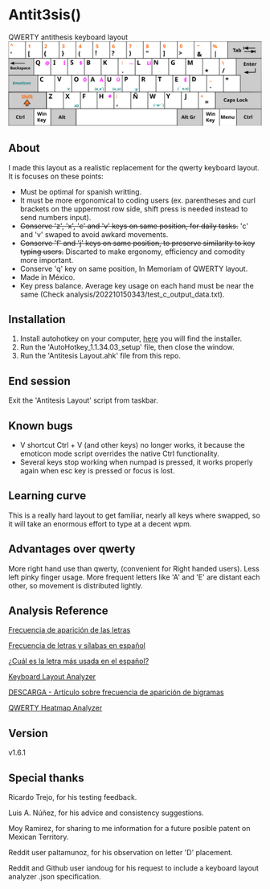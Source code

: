 # Antit3sis()

QWERTY antithesis keyboard layout
![ups, could not find that](https://raw.githubusercontent.com/PanicJoker03/antithesis-layout/decd65455be9a294a636b92f3fcc5206d3da307c/keyboard%20layout.svg)

## About

I made this layout as a realistic replacement for the qwerty keyboard layout. It is focuses on these points:
* Must be optimal for spanish writting.
* It must be more ergonomical to coding users (ex. parentheses and curl brackets on the uppermost row side, shift press is needed instead to send numbers input).
* ~~Conserve 'z', 'x', 'c' and 'v' keys on same position, for daily tasks.~~ 'c' and 'v' swaped to avoid awkard movements.
* ~~Conserve 'f' and 'j' keys on same position, to preserve similarity to key typing users.~~ Discarted to make ergonomy, efficiency and comodity more important.
* Conserve 'q' key on same position, In Memoriam of QWERTY layout.
* Made in México.
* Key press balance. Average key usage on each hand must be near the same (Check analysis/202210150343/test_c_output_data.txt).

## Installation

1. Install autohotkey on your computer, [here](https://www.autohotkey.com/) you will find the installer.
2. Run the 'AutoHotkey_1.1.34.03_setup' file, then close the window.
3. Run the 'Antitesis Layout.ahk' file from this repo.

## End session

Exit the 'Antitesis Layout' script from taskbar.

## Known bugs

* V shortcut Ctrl + V (and other keys) no longer works, it because the emoticon mode script overrides the native Ctrl functionality.
* Several keys stop working when numpad is pressed, it works properly again when esc key is pressed or focus is lost.

## Learning curve

This is a really hard layout to get familiar, nearly all keys where swapped, so it will take an enormous effort to
type at a decent wpm.  

## Advantages over qwerty

More right hand use than qwerty, (convenient for Right handed users).
Less left pinky finger usage.
More frequent letters like 'A' and 'E' are distant each other, so movement is distributed lightly.

## Analysis Reference

[Frecuencia de aparición de las letras](https://es.wikipedia.org/wiki/Frecuencia_de_aparici%C3%B3n_de_letras#:~:text=Las%20consonantes%20m%C3%A1s%20frecuentes%20son,supera%20el%201%2C5%25)

[Frecuencia de letras y sílabas en español](https://www.solosequenosenada.com/2015/10/23/frecuencia-de-letras-y-de-silabas-en-espanol/)

[¿Cuál es la letra más usada en el español?](https://www.elespanol.com/curiosidades/lenguaje/cual-es-letra-mas-usada-espanol-castellano-abecedario/665933672_0.html)

[Keyboard Layout Analyzer](http://patorjk.com/keyboard-layout-analyzer/#/main)

[DESCARGA - Artículo sobre frecuencia de aparición de bigramas](https://dialnet.unirioja.es/descarga/articulo/122593.pdf)

[QWERTY Heatmap Analyzer](https://www.patrick-wied.at/projects/heatmap-keyboard/)

## Version

v1.6.1

## Special thanks

Ricardo Trejo, for his testing feedback.

Luis A. Núñez, for his advice and consistency suggestions.

Moy Ramirez, for sharing to me information for a future posible patent on Mexican Territory.

Reddit user paltamunoz, for his observation on letter 'D' placement.

Reddit and Github user iandoug for his request to include a keyboard layout analyzer .json specification.
